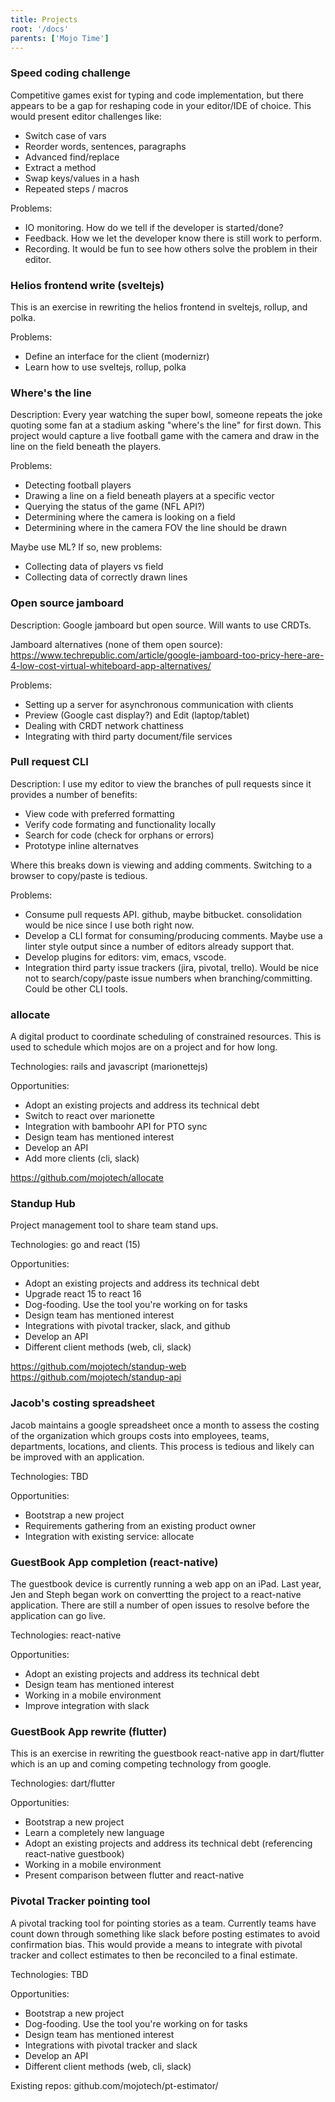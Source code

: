 ```yaml
---
title: Projects
root: '/docs'
parents: ['Mojo Time']
---
```


### Speed coding challenge

Competitive games exist for typing and code implementation, but there appears to be a gap for reshaping code in your editor/IDE of choice. This would present editor challenges like:
* Switch case of vars
* Reorder words, sentences, paragraphs
* Advanced find/replace
* Extract a method
* Swap keys/values in a hash
* Repeated steps / macros

Problems:
* IO monitoring. How do we tell if the developer is started/done?
* Feedback. How we let the developer know there is still work to perform.
* Recording. It would be fun to see how others solve the problem in their editor.

### Helios frontend write (sveltejs)

This is an exercise in rewriting the helios frontend in sveltejs, rollup, and polka.

Problems:
* Define an interface for the client (modernizr)
* Learn how to use sveltejs, rollup, polka

### Where's the line

Description: Every year watching the super bowl, someone repeats the joke quoting some fan at a stadium asking "where's the line" for first down. This project would capture a live football game with the camera and draw in the line on the field beneath the players.

Problems:
* Detecting football players
* Drawing a line on a field beneath players at a specific vector
* Querying the status of the game (NFL API?)
* Determining where the camera is looking on a field
* Determining where in the camera FOV the line should be drawn

Maybe use ML? If so, new problems:
* Collecting data of players vs field
* Collecting data of correctly drawn lines

### Open source jamboard

Description: Google jamboard but open source. Will wants to use CRDTs.

Jamboard alternatives (none of them open source):
https://www.techrepublic.com/article/google-jamboard-too-pricy-here-are-4-low-cost-virtual-whiteboard-app-alternatives/

Problems:
* Setting up a server for asynchronous communication with clients
* Preview (Google cast display?) and Edit (laptop/tablet)
* Dealing with CRDT network chattiness
* Integrating with third party document/file services

### Pull request CLI

Description: I use my editor to view the branches of pull requests since it provides a number of benefits:
 * View code with preferred formatting
 * Verify code formating and functionality locally
 * Search for code (check for orphans or errors)
 * Prototype inline alternatves

Where this breaks down is viewing and adding comments. Switching to a browser to copy/paste is tedious.

Problems:
* Consume pull requests API. github, maybe bitbucket. consolidation would be nice since I use both right now.
* Develop a CLI format for consuming/producing comments. Maybe use a linter style output since a number of editors already support that.
* Develop plugins for editors: vim, emacs, vscode.
* Integration third party issue trackers (jira, pivotal, trello). Would be nice not to search/copy/paste issue numbers when branching/committing. Could be other CLI tools.

### allocate

A digital product to coordinate scheduling of constrained resources. This is used to schedule which mojos are on a project and for how long.

Technologies: rails and javascript (marionettejs)

Opportunities:
* Adopt an existing projects and address its technical debt
* Switch to react over marionette
* Integration with bamboohr API for PTO sync
* Design team has mentioned interest
* Develop an API
* Add more clients (cli, slack)

https://github.com/mojotech/allocate

### Standup Hub

Project management tool to share team stand ups.

Technologies: go and react (15)

Opportunities:
* Adopt an existing projects and address its technical debt
* Upgrade react 15 to react 16
* Dog-fooding. Use the tool you're working on for tasks 
* Design team has mentioned interest
* Integrations with pivotal tracker, slack, and github
* Develop an API
* Different client methods (web, cli, slack)

https://github.com/mojotech/standup-web
https://github.com/mojotech/standup-api

### Jacob's costing spreadsheet

Jacob maintains a google spreadsheet once a month to assess the costing of the organization which groups costs into employees, teams, departments, locations, and clients. This process is tedious and likely can be improved with an application.

Technologies: TBD

Opportunities:
* Bootstrap a new project
* Requirements gathering from an existing product owner 
* Integration with existing service: allocate

### GuestBook App completion (react-native)

The guestbook device is currently running a web app on an iPad. Last year, Jen and Steph began work on convertting the project to a react-native application. There are still a number of open issues to resolve before the application can go live.

Technologies: react-native

Opportunities:
* Adopt an existing projects and address its technical debt
* Design team has mentioned interest
* Working in a mobile environment
* Improve integration with slack

### GuestBook App rewrite (flutter)

This is an exercise in rewriting the guestbook react-native app in dart/flutter which is an up and coming competing technology from google.

Technologies: dart/flutter

Opportunities:
* Bootstrap a new project
* Learn a completely new language
* Adopt an existing projects and address its technical debt (referencing react-native guestbook)
* Working in a mobile environment
* Present comparison between flutter and react-native

### Pivotal Tracker pointing tool

A pivotal tracking tool for pointing stories as a team. Currently teams have count down through something like slack before posting estimates to avoid confirmation bias. This would provide a means to integrate with pivotal tracker and collect estimates to then be reconciled to a final estimate.

Technologies: TBD

Opportunities:
* Bootstrap a new project
* Dog-fooding. Use the tool you're working on for tasks 
* Design team has mentioned interest
* Integrations with pivotal tracker and slack
* Develop an API
* Different client methods (web, cli, slack)

Existing repos: github.com/mojotech/pt-estimator/
